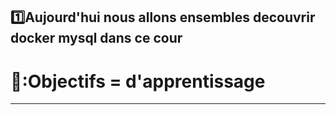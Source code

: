 ## :one:Aujourd'hui nous allons ensembles decouvrir docker mysql dans ce cour 

# 🌠:Objectifs = d'apprentissage 
--------------------------------
